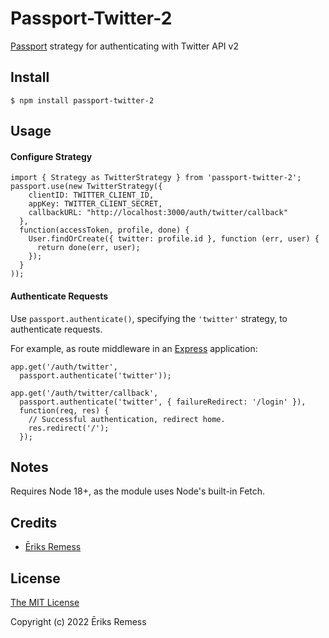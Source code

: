 # Passport-Twitter-2

[Passport](http://passportjs.org/) strategy for authenticating with Twitter API v2

## Install

    $ npm install passport-twitter-2

## Usage

#### Configure Strategy
    import { Strategy as TwitterStrategy } from 'passport-twitter-2';
    passport.use(new TwitterStrategy({
        clientID: TWITTER_CLIENT_ID,
        appKey: TWITTER_CLIENT_SECRET,
        callbackURL: "http://localhost:3000/auth/twitter/callback"
      },
      function(accessToken, profile, done) {
        User.findOrCreate({ twitter: profile.id }, function (err, user) {
          return done(err, user);
        });
      }
    ));

#### Authenticate Requests

Use `passport.authenticate()`, specifying the `'twitter'` strategy, to
authenticate requests.

For example, as route middleware in an [Express](http://expressjs.com/)
application:

    app.get('/auth/twitter',
      passport.authenticate('twitter'));

    app.get('/auth/twitter/callback',
      passport.authenticate('twitter', { failureRedirect: '/login' }),
      function(req, res) {
        // Successful authentication, redirect home.
        res.redirect('/');
      });

## Notes
Requires Node 18+, as the module uses Node's built-in Fetch.

## Credits

  - [Ēriks Remess](http://github.com/EriksRemess)

## License

[The MIT License](http://opensource.org/licenses/MIT)

Copyright (c) 2022 Ēriks Remess
